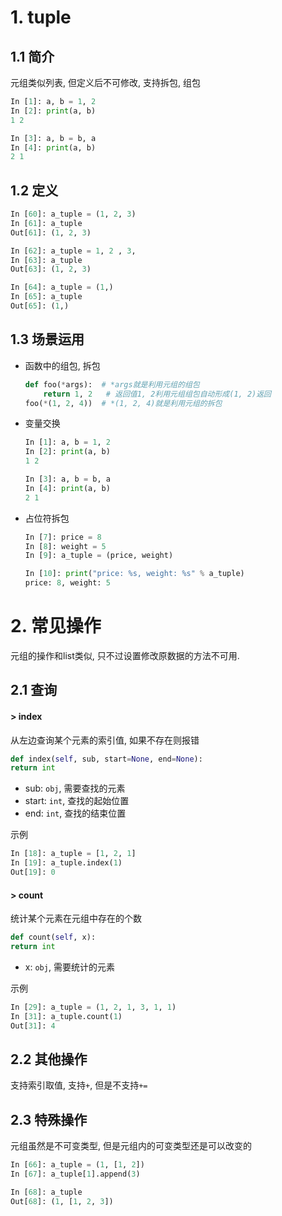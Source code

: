 # 1. tuple

## 1.1 简介

元组类似列表, 但定义后不可修改, 支持拆包, 组包

```python
In [1]: a, b = 1, 2
In [2]: print(a, b)
1 2

In [3]: a, b = b, a
In [4]: print(a, b)
2 1
```

## 1.2 定义

```python
In [60]: a_tuple = (1, 2, 3)
In [61]: a_tuple
Out[61]: (1, 2, 3)

In [62]: a_tuple = 1, 2 , 3,
In [63]: a_tuple
Out[63]: (1, 2, 3)

In [64]: a_tuple = (1,)
In [65]: a_tuple
Out[65]: (1,)
```

## 1.3 场景运用

* 函数中的组包, 拆包

  ```python
  def foo(*args):  # *args就是利用元组的组包
      return 1, 2   # 返回值1, 2利用元组组包自动形成(1, 2)返回
  foo(*(1, 2, 4))  # *(1, 2, 4)就是利用元组的拆包
  ```

* 变量交换

  ```python
  In [1]: a, b = 1, 2
  In [2]: print(a, b)
  1 2
  
  In [3]: a, b = b, a
  In [4]: print(a, b)
  2 1
  ```

* 占位符拆包

  ```python
  In [7]: price = 8
  In [8]: weight = 5
  In [9]: a_tuple = (price, weight)
  
  In [10]: print("price: %s, weight: %s" % a_tuple)
  price: 8, weight: 5
  ```

# 2. 常见操作

元组的操作和list类似, 只不过设置修改原数据的方法不可用.

## 2.1 查询

#### > index

从左边查询某个元素的索引值, 如果不存在则报错

```python
def index(self, sub, start=None, end=None):
return int
```

* sub: `obj`, 需要查找的元素
* start: `int`, 查找的起始位置
* end: `int`, 查找的结束位置

示例

```python
In [18]: a_tuple = [1, 2, 1]
In [19]: a_tuple.index(1)
Out[19]: 0
```

#### > count

统计某个元素在元组中存在的个数

```python
def count(self, x):
return int
```

* x: `obj`, 需要统计的元素

示例

```python
In [29]: a_tuple = (1, 2, 1, 3, 1, 1)
In [31]: a_tuple.count(1)
Out[31]: 4
```

## 2.2 其他操作

支持索引取值, 支持`+`, 但是不支持`+=`

## 2.3 特殊操作

元组虽然是不可变类型, 但是元组内的可变类型还是可以改变的

```python
In [66]: a_tuple = (1, [1, 2])
In [67]: a_tuple[1].append(3)

In [68]: a_tuple
Out[68]: (1, [1, 2, 3])
```



